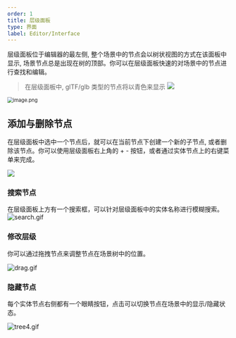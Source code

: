 ```yaml
---
order: 1
title: 层级面板
type: 界面
label: Editor/Interface
---
```


层级面板位于编辑器的最左侧, 整个场景中的节点会以树状视图的方式在该面板中显示, 场景节点总是出现在树的顶部。你可以在层级面板快速的对场景中的节点进行查找和编辑。


> 在层级面板中, glTF/glb 类型的节点将以青色来显示 <img src="https://mdn.alipayobjects.com/huamei_x9dkln/afts/img/A*t_LaRbDEcdEAAAAAAAAAAAAADsGIAQ/original">

<img src="https://mdn.alipayobjects.com/huamei_x9dkln/afts/img/A*IW35RbJQyOYAAAAAAAAAAAAADsGIAQ/original" alt="image.png" style="zoom:80%;" />

## 添加与删除节点

在层级面板中选中一个节点后，就可以在当前节点下创建一个新的子节点, 或者删除该节点。你可以使用层级面板右上角的 + - 按钮，或者通过实体节点上的右键菜单来完成。

<img src="https://mdn.alipayobjects.com/huamei_x9dkln/afts/img/A*4eBwQ5-o5s4AAAAAAAAAAAAADsGIAQ/original">

### 搜索节点

在层级面板上方有一个搜索框，可以针对层级面板中的实体名称进行模糊搜索。  
![search.gif](https://mdn.alipayobjects.com/huamei_x9dkln/afts/img/A*V4ZYRLjEZFgAAAAAAAAAAAAADsGIAQ/original)

### 修改层级

你可以通过拖拽节点来调整节点在场景树中的位置。

![drag.gif](https://mdn.alipayobjects.com/huamei_x9dkln/afts/img/A*GIFnQ4c5lqgAAAAAAAAAAAAADsGIAQ/original)

### 隐藏节点

每个实体节点右侧都有一个眼睛按钮，点击可以切换节点在场景中的显示/隐藏状态。

![tree4.gif](https://mdn.alipayobjects.com/huamei_x9dkln/afts/img/A*iGcfQaYwKJAAAAAAAAAAAAAADsGIAQ/original)
